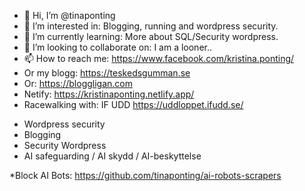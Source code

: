 - 👋 Hi, I’m @tinaponting
- 👀 I’m interested in: Blogging, running and wordpress security.
- 🌱 I’m currently learning: More about SQL/Security wordpress.
- 💞️ I’m looking to collaborate on: I am a looner..
- 📫 How to reach me: https://www.facebook.com/kristina.ponting/
- Or my blogg: https://teskedsgumman.se
- Or: https://bloggligan.com
- Netify: https://kristinaponting.netlify.app/
- Racewalking with: IF UDD   https://uddloppet.ifudd.se/

<!---
tinaponting/tinaponting is a ✨ special ✨ repository because its `README.md` (this file) appears on your GitHub profile.
You can click the Preview link to take a look at your changes.
--->
* Wordpress security     
* Blogging
* Security Wordpress
* AI safeguarding   / AI skydd  / AI-beskyttelse

*Block AI Bots: https://github.com/tinaponting/ai-robots-scrapers
